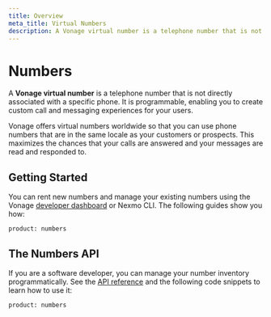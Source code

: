```yaml
---
title: Overview
meta_title: Virtual Numbers
description: A Vonage virtual number is a telephone number that is not directly associated with a specific phone. It is programmable, enabling you to create custom call and messaging experiences for your users.
---
```

# Numbers

A **Vonage virtual number** is a telephone number that is not directly associated with a specific phone. It is programmable, enabling you to create custom call and messaging experiences for your users.

Vonage offers virtual numbers worldwide so that you can use phone numbers that are in the same locale as your customers or prospects. This maximizes the chances that your calls are answered and your messages are read and responded to. 

## Getting Started

You can rent new numbers and manage your existing numbers using the Vonage [developer dashboard](https://dashboard.nexmo.com) or Nexmo CLI. The following guides show you how:

```concept_list
product: numbers
```

## The Numbers API

If you are a software developer, you can manage your number inventory programmatically. See the [API reference](/api/numbers) and the following code snippets to learn how to use it:

```code_snippet_list
product: numbers
```
